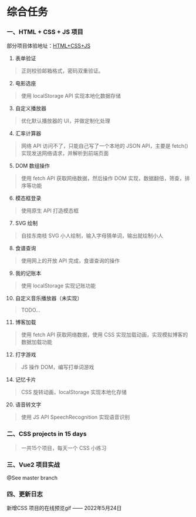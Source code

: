 # 综合任务  
### 一、HTML + CSS + JS 项目  
部分项目体验地址：[HTML+CSS+JS](https://www.gorit.cn/articles/4.html)

1. 表单验证  
> 正则校验邮箱格式，密码双重验证。  

2. 电影选座   
> 使用 localStorage API 实现本地化数据存储  

3. 自定义播放器
> 优化默认播放器的 UI，并做定制化处理

4. 汇率计算器  
> 网络 API 访问不了，只能自己写了一个本地的 JSON API，主要是 fetch() 实现发送网络请求，并解析到前端页面  

5. DOM 数组操作  
> 使用 fetch API 获取网络数据，然后操作 DOM 实现，数据翻倍，筛查，排序等功能  

6. 模态框登录  
> 使用原生 API 打造模态框  

7. SVG 绘制
> 自挂东南枝 SVG 小人绘制，输入字母猜单词，输出就绘制小人

8. 食谱查询   
> 使用网上的开放 API 完成，食谱查询的操作  

9. 我的记账本  
> 使用 localStorage 实现记账功能  

10. 自定义音乐播放器（未实现）  
> TODO...  

11. 博客加载  
> 使用 fetch API 获取网络数据，使用 CSS 实现加载动画，实现模拟博客的数据加载功能  

12. 打字游戏
> JS 操作 DOM，编写打单词游戏  

14. 记忆卡片
> CSS 旋转动画，localStorage 实现本地化存储

20. 语音转文字
> 使用 JS API SpeechRecognition 实现语音识别


### 二、CSS projects in 15 days
> 一共15个项目，每天一个 CSS 小练习

### 三、Vue2 项目实战
@See master branch


### 四、更新日志
新增CSS 项目的在线预览gif —— 2022年5月24日







